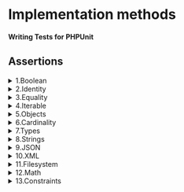 # Implementation methods

#### Writing Tests for PHPUnit

## Assertions 

<details><summary>1.Boolean</summary>

#### Boolean Assertions
Here you can write about how to use Boolean assertions in PHPUnit.

```php
$this->assertTrue($condition);
$this->assertFalse($condition);
```
</details>



<details><summary>2.Identity</summary>
Identity Assertions

Here you can write about how to use identity assertions in PHPUnit.

```php

$this->assertSame($expected, $actual);
$this->assertNotSame($expected, $actual);
```
</details>
<details><summary>3.Equality</summary>
Equality Assertions

Here you can write about how to use equality assertions in PHPUnit.

```php

$this->assertEquals($expected, $actual);
$this->assertNotEquals($expected, $actual);
```
</details>
<details><summary>4.Iterable</summary>
Iterable Assertions

Here you can write about how to use iterable assertions in PHPUnit.

```php

$this->assertContains($needle, $haystack);
$this->assertNotContains($needle, $haystack);
```
</details>
<details><summary>5.Objects</summary>
Object Assertions

Here you can write about how to use object assertions in PHPUnit.

```php

$this->assertInstanceOf(ClassName::class, $object);
$this->assertNotInstanceOf(ClassName::class, $object);
```
</details>
<details><summary>6.Cardinality</summary>
Cardinality Assertions

Here you can write about how to use cardinality assertions in PHPUnit.

```php

$this->assertCount($expectedCount, $haystack);
$this->assertNotCount($unexpectedCount, $haystack);
```
</details>
<details><summary>7.Types</summary>
Type Assertions

Here you can write about how to use type assertions in PHPUnit.

```php

$this->assertIsInt($variable);
$this->assertIsString($variable);
```
</details>
<details><summary>8.Strings</summary>
String Assertions

Here you can write about how to use string assertions in PHPUnit.

```php

$this->assertStringContainsString($needle, $haystack);
$this->assertStringNotContainsString($needle, $haystack);
```
</details>
<details><summary>9.JSON</summary>
JSON Assertions

Here you can write about how to use JSON assertions in PHPUnit.

```php

$this->assertJson($jsonString);
$this->assertJsonStringEqualsJsonString($expectedJson, $actualJson);
```
</details>
<details><summary>10.XML</summary>
XML Assertions

Here you can write about how to use XML assertions in PHPUnit.

```php

$this->assertXmlStringEqualsXmlString($expectedXml, $actualXml);
$this->assertXmlStringNotEqualsXmlString($expectedXml, $actualXml);
```
</details>
<details><summary>11.Filesystem</summary>
Filesystem Assertions

Here you can write about how to use filesystem assertions in PHPUnit.

```php

$this->assertFileExists($filename);
$this->assertFileNotExists($filename);
```
</details>
<details><summary>12.Math</summary>
Math Assertions

Here you can write about how to use math assertions in PHPUnit.

```php
$this->assertGreaterThan($expected, $actual);
$this->assertLessThan($expected, $actual);
```
</details>
<details><summary>13.Constraints</summary>
Constraints Assertions

Here you can write about how to use constraints assertions in PHPUnit.

```php

$this->assertThat($value, $constraint);
```
</details>





